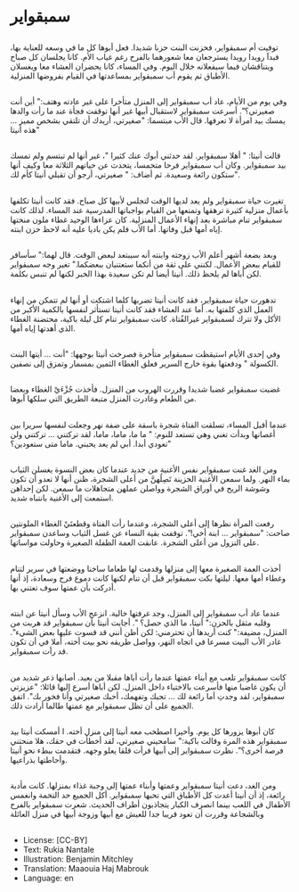# سمبقواير

##
توفيت أم سمبقواير، فحزنت البنت حزنا شديدا. فعل أبوها كل ما في وسعه للعناية بها، فبدآ رويدا رويدا يسترجعان معا شعورهما بالفرح رغم غياب الأم. كانا يجلسان كل صباح ويتناقشان فيما سيفعلانه خلال اليوم. وفي المساء، كانا يحضران العشاء معا ويغسلان الأطباق ثم يقوم أب سمبقواير بمساعدتها في القيام بفروضها المنزلية.

##
وفي يوم من الأيام، عاد أب سمبقواير إلى المنزل متأخرا على غير عادته وهتف:" أين أنت صغيرتي؟". أسرعت سمبقواير لاستقبال أبيها غير أنها توقفت فجأة عند ما رأت والدها يمسك بيد امرأة لا تعرفها. قال الأب مبتسما: "صغيرتي، أريدك أن تلتقي بشخص مميز ... هذه أنيتا" 

##
قالت أنيتا: " أهلا سمبقواير. لقد حدثني أبوك عنك كثيرا "، غير أنها لم تبتسم ولم تمسك بيد سمبقواير. وكان أب سمبقواير فرحا متحمسا، يتحدث عن حياتهم الثلاثة معا وكيف أنها ستكون رائعة وسعيدة. ثم أضاف: " صغيرتي، أرجو أن تقبلي أنيتا كأم لك".

##
تغيرت حياة سمبقواير ولم يعد لديها الوقت لتجلس لأبيها كل صباح. فقد كانت أنيتا تكلفها بأعمال منزلية كثيرة ترهقها وتمنعها من القيام بواجباتها المدرسية عند المساء. لذلك كانت سمبقواير تنام مباشرة بعد إنهاء الأعمال المنزلية. كان عزاءها الوحيد غطاء ملون منحتها إياه أمها قبل وفاتها. أما الأب فلم يكن باديا عليه أنه لاحظ حزن ابنته.

##
وبعد بضعة أشهر أعلم الأب زوجته وابنته أنه سيبتعد لبعض الوقت. قال لهما:" سأسافر للقيام ببعض الأعمال. لكنني على ثقة من أنكما ستعتنيان ببعضكما." تغير وجه سمبقواير لكن أباها لم يلحظ ذلك. أنيتا أيضا لم تكن سعيدة بهذا الخبر لكنها لم تنبس بكلمة.

##
تدهورت حياة سمبقواير، فقد كانت أنيتا تضربها كلما اشتكت أو أنها لم تتمكن من إنهاء العمل الذي كلفتها به. أما عند العشاء فقد كانت أنيتا تستأثر لنفسها بالكمية الأكبر من الأكل ولا تترك لسمبقواير غيرالفُتاة. كانت سمبقواير تنام كل ليلة باكية، محتضنة الغطاء الذي أهدتها إياه أمها.

##
وفي إحدى الأيام استيقظت سمبقواير متأخرة فصرخت أنيتا بوجهها: "أنت ... أيتها البنت الكسولة " ودفعتها بقوة خارج السرير فعلق الغطاء الثمين بمسمار وتمزق إلى نصفين.

##
غضبت سمبقواير غضبا شديدا وقررت الهروب من المنزل. فأخذت جُزْءَيْ الغطاء وبعضا من الطعام وغادرت المنزل متبعة الطريق التي سلكها أبوها.

##
عندما أقبل المساء، تسلقت الفتاة شجرة باسقة على ضفة نهر وجعلت لنفسها سريرا بين أغصانها وبدأت تغني وهي تستعد للنوم: " ما ما، ماما، ماما، لقد تركتني ... تركتني ولن تعودي أبدا. أبي لم يعد يحبني. ماما متى ستعودين؟"

##
ومن الغد غنت سمبقواير نفس الأغنية من جديد عندما كان بعض النسوة يغسلن الثياب بماء النهر. ولما سمعن الأغنية الحزينة تَصِلُهنَّ من أعلى الشجرة، ظنن أنها لا تعدو أن تكون وشوشة الريح في أوراق الشجرة وواصلن عملهن متجاهلات ما سمعن. لكن إحداهن استمعت إلى الأغنية بانتباه شديد.

##
رفعت المرأة نظرها إلى أعلى الشجرة، وعندما رأت الفتاة وقطعتَيْ الغطاء الملونتين صاحت: "سمبقواير ... ابنة أخي!". توقفت بقية النساء عن غسل الثياب وساعدن سمبقواير على النزول من أعلى الشجرة. عانقت العمة الطفلة الصغيرة وحاولت مواساتها.

##
أخذت العمة الصغيرة معها إلى منزلها وقدمت لها طعاما ساخنا ووضعتها في سرير لتنام وغطاء أمها معها. ليلتها بكت سمبقواير قبل أن تنام لكنها كانت دموع فرح وسعادة، إذ أنها أدركت بأن عمتها سوف تعتني بها.

##
عندما عاد أب سمبقواير إلى المنزل، وجد غرفتها خالية. انزعج الأب وسأل أنيتا عن ابنته وقلبه مثقل بالحزن:" أنيتا، ما الذي حصل؟ ". أجابت أنيتا بأن سمبقواير قد هربت من المنزل، مضيفة:" كنت أريدها أن تحترمني: لكن أظن أنني قد قسوت عليها بعض الشيء". غادر الأب البيت مسرعا في اتجاه النهر، وواصل طريقه نحو بيت أخته، أملا في أن تكون قد رأت سمبقواير.

##
كانت سمبقواير تلعب مع أبناء عمتها عندما رأت أباها مقبلا من بعيد. أصابها ذعر شديد من أن يكون غاضبا منها فأسرعت بالاختباء داخل المنزل. لكن أباها أسرع إليها قائلا: "عزيزتي سمبقواير، لقد وجدتِ أما رائعة لك ... تحبك وتفهمك، أحبك صغيرتي وأنا فخور بك". اتفق الجميع على أن تظل سمبقواير مع عمتها طالما أرادت ذلك.

##
كان أبوها يزورها كل يوم. وأخيرا اصطحب معه أنيتا إلى منزل أخته. ا أمسكت أنيتا بيد سمبقواير هذه المرة وقالت باكية:" سامحيني صغيرتي، لقد أخطأت في حقك، هلا منحتني فرصة أخرى؟". نظرت سمبقواير إلى أبيها فرأت قلقا يعلو وجهه. فتقدمت ببطء نحو أنيتا وأحاطتها بذراعيها.

##
ومن الغد، دعت أنيتا سمبقواير وعمتها وأبناء عمتها إلى وجبة غذاء بمنزلها. كانت مأدبة رائعة، إذ أن أنيتا أعدت كل الأطباق التي تحبها سمبقواير. أكل الجميع حد التخمة وانغمس الأطفال في اللعب بينما انصرف الكبار يتجاذبون أطراف الحديث. شعرت سمبقواير بالفرح وبالشجاعة وقررت أن تعود قريبا جدا للعيش مع أبيها وزوجة أبيها في منزل العائلة

##
* License: [CC-BY]
* Text: Rukia Nantale
* Illustration: Benjamin Mitchley
* Translation: Maaouia Haj Mabrouk
* Language: en
